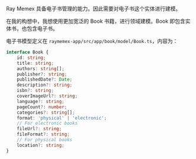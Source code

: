 Ray Memex 具备电子书管理的能力。因此需要对电子书这个实体进行建模。

在我的构想中，我想使用更加宽泛的 Book 书籍，进行领域建模。Book 即包含实体书，也包含电子书。

电子书模型定义在 `raymemex-app/src/app/book/model/Book.ts`，内容为：

```ts
interface Book {
    id: string;
    title: string;
    authors: string[];
    publisher?: string;
    publishedDate?: Date;
    description?: string;
    isbn?: string;
    coverImageUrl?: string;
    language?: string;
    pageCount?: number;
    categories?: string[];
    format: 'physical' | 'electronic';
    // For electronic books
    fileUrl?: string;
    fileFormat?: string;
    // For physical books
    location?: string;
}
```



